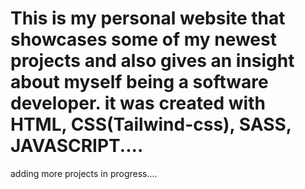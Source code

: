 # This is my personal website that showcases some of my newest projects and also gives an insight about myself being a software developer. it was created with HTML, CSS(Tailwind-css), SASS, JAVASCRIPT....

 adding more projects  in progress....
